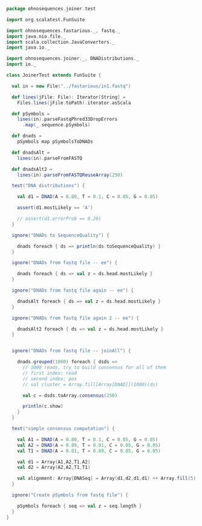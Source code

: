 
```scala
package ohnosequences.joiner.test

import org.scalatest.FunSuite

import ohnosequences.fastarious._, fastq._
import java.nio.file._
import scala.collection.JavaConverters._
import java.io._

import ohnosequences.joiner._, DNADistributions._
import io._

class JoinerTest extends FunSuite {

  val in = new File("../fastarious/in1.fastq")

  def lines(jFile: File): Iterator[String] =
    Files.lines(jFile.toPath).iterator.asScala

  def pSymbols =
    lines(in).parseFastqPhred33DropErrors
      .map(_.sequence.pSymbols)

  def dnads =
    pSymbols map pSymbolsToDNADs

  def dnadsAlt =
    lines(in).parseFromFASTQ

  def dnadsAlt2 =
    lines(in).parseFromFASTQReuseArray(250)

  test("DNA distributions") {

    val d1 = DNAD(A = 0.80, T = 0.1, C = 0.05, G = 0.05)

    assert(d1.mostLikely == 'A')

    // assert(d1.errorProb == 0.20)
  }

  ignore("DNADs to SequenceQuality") {

    dnads foreach { ds => println(ds.toSequenceQuality) }
  }

  ignore("DNADs from fastq file -- ee") {

    dnads foreach { ds => val z = ds.head.mostLikely }
  }

  ignore("DNADs from fastq file again -- ee") {

    dnadsAlt foreach { ds => val z = ds.head.mostLikely }
  }

  ignore("DNADs from fastq file again 2 -- ee") {

    dnadsAlt2 foreach { ds => val z = ds.head.mostLikely }
  }


  ignore("DNADs from fastq file -- joinAll") {

    dnads.grouped(1000) foreach { dsds =>
      // 1000 reads, try to build consensus for all of them
      // first index: read
      // second index: pos
      // val cluster = Array.fill[Array[DNAD]](1000)(ds)

      val c = dsds.toArray.consensus(250)

      println(c.show)
    }
  }

  test("simple consensus computation") {

    val A1 = DNAD(A = 0.80, T = 0.1, C = 0.05, G = 0.05)
    val A2 = DNAD(A = 0.89, T = 0.01, C = 0.05, G = 0.05)
    val T1 = DNAD(A = 0.01, T = 0.89, C = 0.05, G = 0.05)

    val d1 = Array(A1,A2,T1,A2)
    val d2 = Array(A2,A2,T1,T1)

    val alignment: Array[DNASeq] = Array(d1,d2,d1,d1) ++ Array.fill(5)(d2)
  }

  ignore("Create pSymbols from fastq file") {

    pSymbols foreach { seq => val z = seq.length }
  }
}

```




[test/scala/BestOverlap.scala]: BestOverlap.scala.md
[test/scala/Intervals.scala]: Intervals.scala.md
[test/scala/Joiner.scala]: Joiner.scala.md
[main/scala/DNADistributions.scala]: ../../main/scala/DNADistributions.scala.md
[main/scala/package.scala]: ../../main/scala/package.scala.md
[main/scala/intervals.scala]: ../../main/scala/intervals.scala.md
[main/scala/io.scala]: ../../main/scala/io.scala.md
[main/scala/bestOverlap.scala]: ../../main/scala/bestOverlap.scala.md